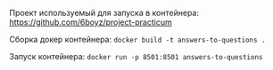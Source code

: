 Проект используемый для запуска в контейнера: https://github.com/6boyz/project-practicum

Сборка докер контейнера: `docker build -t answers-to-questions .`

Запуск контейнера: `docker run -p 8501:8501 answers-to-questions`
